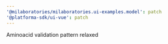 ```yaml
---
'@milaboratories/milaboratories.ui-examples.model': patch
'@platforma-sdk/ui-vue': patch
---
```


Aminoacid validation pattern relaxed
